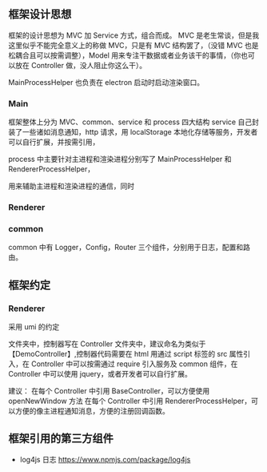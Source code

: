 ## 框架设计思想

框架的设计思想为 MVC 加 Service 方式，组合而成。 MVC 是老生常谈，但是我这里似乎不能完全意义上的称做 MVC，只是有 MVC 结构罢了，（没错 MVC 也是松耦合且可以按需调整），Model 用来专注干数据或者业务该干的事情，（你也可以放在 Controller 做，没人阻止你这么干）。

MainProcessHelper 也负责在 electron 启动时启动渲染窗口。

### Main

框架整体上分为 MVC、common、service 和 process 四大结构
service 自己封装了一些诸如消息通知，http 请求，用 localStorage 本地化存储等服务，开发者可以自行扩展，并按需引用，

process 中主要针对主进程和渲染进程分别写了 MainProcessHelper 和 RendererProcessHelper，

用来辅助主进程和渲染进程的通信，同时

### Renderer

### common

common 中有 Logger，Config，Router 三个组件，分别用于日志，配置和路由。

## 框架约定

### Renderer

采用 umi 的约定

文件夹中，控制器写在 Controller 文件夹中，建议命名为类似于【DemoController】,控制器代码需要在 html 用通过 script 标签的 src 属性引入，在 Controller 中可以按需通过 require 引入服务及 common 组件，在 Controller 中可以使用 jquery，或者开发者可以自行扩展。

建议： 在每个 Controller 中引用 BaseController，可以方便使用 openNewWindow 方法 在每个 Controller 中引用 RendererProcessHelper，可以方便的像主进程通知消息，方便的注册回调函数。

## 框架引用的第三方组件

- log4js 日志 https://www.npmjs.com/package/log4js
